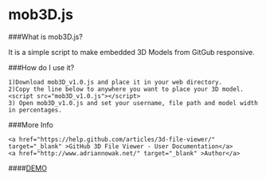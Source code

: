 # mob3D.js

###What is mob3D.js?

It is a simple script to make embedded 3D Models from GitGub responsive.

###How do I use it?
```
1)Download mob3D_v1.0.js and place it in your web directory.
2)Copy the line below to anywhere you want to place your 3D model.
<script src="mob3D_v1.0.js"></script>
3) Open mob3D_v1.0.js and set your username, file path and model width in percentages.
```
###More Info
```
<a href="https://help.github.com/articles/3d-file-viewer/" target="_blank" >GitHub 3D File Viewer - User Documentation</a>
<a href="http://www.adriannowak.net/" target="_blank" >Author</a>
```
####<a href="http://adriannowak.net/mob3D.js/Demo/index.html" target="_blank">DEMO</a>

